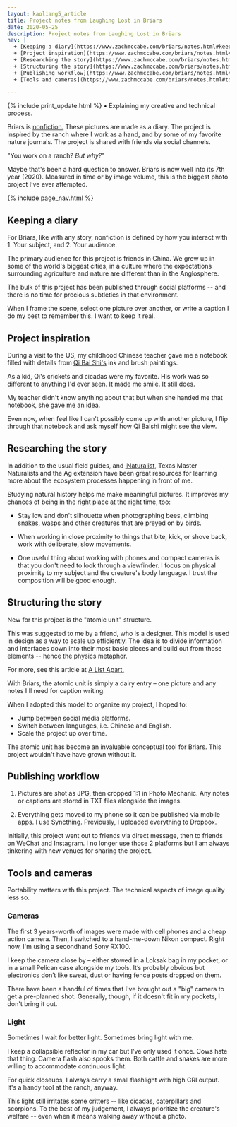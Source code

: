```yaml
---
layout: kaoliang5_article
title: Project notes from Laughing Lost in Briars
date: 2020-05-25
description: Project notes from Laughing Lost in Briars
nav: |
  + [Keeping a diary](https://www.zachmccabe.com/briars/notes.html#keeping-a-diary)
  + [Project inspiration](https://www.zachmccabe.com/briars/notes.html#project-inspiration)
  + [Researching the story](https://www.zachmccabe.com/briars/notes.html#researching-the-story)
  + [Structuring the story](https://www.zachmccabe.com/briars/notes.html#structuring-the-story)
  + [Publishing workflow](https://www.zachmccabe.com/briars/notes.html#publishing-workflow)
  + [Tools and cameras](https://www.zachmccabe.com/briars/notes.html#tools-and-cameras)

---
```



{% include print_update.html %} • Explaining my creative and technical process.

Briars is [nonfiction.] These pictures are made as a diary. The project is inspired by the ranch where I work as a hand, and by some of my favorite nature journals. The project is shared with friends via social channels.

"You work on a ranch? *But why?*"

Maybe that's been a hard question to answer. Briars is now well into its 7th year (2020). Measured in time or by image volume, this is the biggest photo project I’ve ever attempted.

[nonfiction.]: https://www.zachmccabe.com/nonfiction



{% include page_nav.html %}



## Keeping a diary

For Briars, like with any story, nonfiction is defined by how you interact with 1. Your subject, and 2. Your audience.

The primary audience for this project is friends in China. We grew up in some of the world's biggest cities, in a culture where the expectations surrounding agriculture and nature are different than in the Anglosphere.

The bulk of this project has been published through social platforms -- and there is no time for precious subtleties in that environment.

When I frame the scene, select one picture over another, or write a caption I do my best to remember this. I want to keep it real.



## Project inspiration

During a visit to the US, my childhood Chinese teacher gave me a notebook filled with details from [Qi Bai Shi's] ink and brush paintings.

As a kid, Qi's crickets and cicadas were my favorite. His work was so different to anything I'd ever seen. It made me smile. It still does.

My teacher didn't know anything about that but when she handed me that notebook, she gave me an idea.

Even now, when feel like I can't possibly come up with another picture, I flip through that notebook and ask myself how Qi Baishi might see the view.

[Qi Bai Shi's]: https://en.wikipedia.org/wiki/Qi_Baishi



## Researching the story

In addition to the usual field guides, and [iNaturalist,] Texas Master Naturalists and the Ag extension have been great resources for learning more about the ecosystem processes happening in front of me.

Studying natural history helps me make meaningful pictures. It improves my chances of being in the right place at the right time, too:

- Stay low and don't silhouette when photographing bees, climbing snakes, wasps and other creatures that are preyed on by birds.

- When working in close proximity to things that bite, kick, or shove back, work with deliberate, slow movements.

- One useful thing about working with phones and compact cameras is that you don't need to look through a viewfinder. I focus on physical proximity to my subject and the creature's body language. I trust the composition will be good enough.

[iNaturalist,]: https://www.inaturalist.org/



## Structuring the story

New for this project is the "atomic unit" structure. 

This was suggested to me by a friend, who is a designer. This model is used in design as a way to scale up efficiently. The idea is to divide information and interfaces down into their most basic pieces and build out from those elements -- hence the physics metaphor.

For more, see this article at [A List Apart.](https://alistapart.com/article/language-of-modular-design)

With Briars, the atomic unit is simply a dairy entry – one picture and any notes I'll need for caption writing.

When I adopted this model to organize my project, I hoped to:

- Jump between social media platforms.
- Switch between languages, i.e. Chinese and English.
- Scale the project up over time.

The atomic unit has become an invaluable conceptual tool for Briars. This project wouldn't have have grown without it.



## Publishing workflow

1. Pictures are shot as JPG, then cropped 1:1 in Photo Mechanic. Any notes or captions are stored in TXT files alongside the images.

2. Everything gets moved to my phone so it can be published via mobile apps. I use Syncthing. Previously, I uploaded everything to Dropbox.

Initially, this project went out to friends via direct message, then to friends on WeChat and Instagram. I no longer use those 2 platforms but I am always tinkering with new venues for sharing the project.



## Tools and cameras

Portability matters with this project. The technical aspects of image quality less so.

### Cameras

The first 3 years-worth of images were made with cell phones and a cheap action camera. Then, I switched to a hand-me-down Nikon compact. Right now, I'm using a secondhand Sony RX100.

I keep the camera close by – either stowed in a Loksak bag in my pocket, or in a small Pelican case alongside my tools. It’s probably obvious but electronics don’t like sweat, dust or having fence posts dropped on them.

There have been a handful of times that I've brought out a "big" camera to get a pre-planned shot. Generally, though, if it doesn't fit in my pockets, I don't bring it out.

### Light

Sometimes I wait for better light. Sometimes bring light with me.

I keep a collapsible reflector in my car but I've only used it once. Cows hate that thing. Camera flash also spooks them. Both cattle and snakes are more willing to accommodate continuous light.

For quick closeups, I always carry a small flashlight with high CRI output. It's a handy tool at the ranch, anyway.

This light still irritates some critters -- like cicadas, caterpillars and scorpions. To the best of my judgement, I always prioritize the creature's welfare -- even when it means walking away without a photo.
